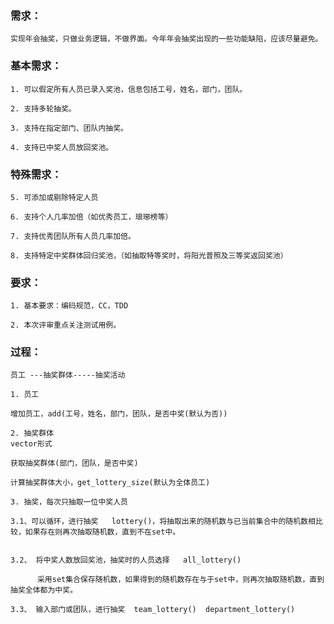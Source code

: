 ### 需求：
    实现年会抽奖，只做业务逻辑，不做界面。今年年会抽奖出现的一些功能缺陷，应该尽量避免。

### 基本需求：

    1. 可以假定所有人员已录入奖池，信息包括工号，姓名，部门，团队。
    
    2. 支持多轮抽奖。
    
    3. 支持在指定部门、团队内抽奖。
    
    4. 支持已中奖人员放回奖池。

### 特殊需求：

    5. 可添加或剔除特定人员
    
    6. 支持个人几率加倍（如优秀员工，琅琊榜等）
    
    7. 支持优秀团队所有人员几率加倍。
    
    8. 支持特定中奖群体回归奖池，（如抽取特等奖时，将阳光普照及三等奖返回奖池）
    
    
### 要求：

    1. 基本要求：编码规范，CC，TDD
    
    2. 本次评审重点关注测试用例。
    
    
### 过程：

    员工 ---抽奖群体-----抽奖活动
     
    1. 员工  
    
    增加员工，add(工号，姓名，部门，团队，是否中奖(默认为否))
    
    2. 抽奖群体
    vector形式
    
    获取抽奖群体(部门，团队，是否中奖)
    
    计算抽奖群体大小，get_lottery_size(默认为全体员工)
    
    3. 抽奖，每次只抽取一位中奖人员
    
    3.1、可以循环，进行抽奖   lottery()，将抽取出来的随机数与已当前集合中的随机数相比较，如果存在则再次抽取随机数，直到不在set中。
    
    
    3.2、 将中奖人数放回奖池，抽奖时的人员选择   all_lottery()
          
          采用set集合保存随机数，如果得到的随机数存在与于set中，则再次抽取随机数，直到抽奖全体都为中奖。

    3.3、 输入部门或团队，进行抽奖  team_lottery()  department_lottery()

    
    
    
    
    
    
    
    
    